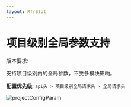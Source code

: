 ```yaml
---
layout: RfrSlot
---
```


# 项目级别全局参数支持

版本要求: <Badge text="2022.1.8" />

支持项目级别内的全局参数，不受多模块影响。

**配置优先级**: `api头 > 项目级别全局请求头 > 全局请求头`

![projectConfigParam](/img/projectConfigParam.png)
